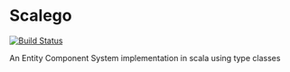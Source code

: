 # Scalego

[![Build Status](https://travis-ci.org/gigurra/scalego.svg?branch=master)](https://travis-ci.org/gigurra/scalego)

An Entity Component System implementation in scala using type classes


